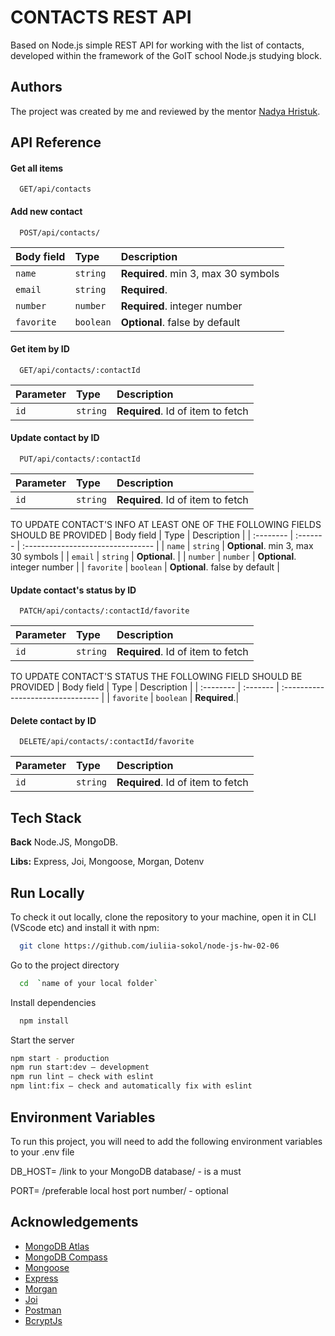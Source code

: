 # CONTACTS REST API

Based on Node.js simple REST API for working with the list of contacts, developed within the framework of the GoIT school Node.js studying block.

## Authors

The project was created by me and reviewed by the mentor [Nadya Hristuk](https://github.com/NadyaHristuk).

## API Reference

#### Get all items

```http
  GET/api/contacts
```

#### Add new contact

```http
  POST/api/contacts/
```

| Body field | Type      | Description                         |
| :--------- | :-------- | :---------------------------------- |
| `name`     | `string`  | **Required**. min 3, max 30 symbols |
| `email`    | `string`  | **Required**.                       |
| `number`   | `number`  | **Required**. integer number        |
| `favorite` | `boolean` | **Optional**. false by default      |

#### Get item by ID

```http
  GET/api/contacts/:contactId
```

| Parameter | Type     | Description                       |
| :-------- | :------- | :-------------------------------- |
| `id`      | `string` | **Required**. Id of item to fetch |

#### Update contact by ID

```http
  PUT/api/contacts/:contactId
```

| Parameter | Type     | Description                       |
| :-------- | :------- | :-------------------------------- |
| `id`      | `string` | **Required**. Id of item to fetch |

TO UPDATE CONTACT'S INFO AT LEAST ONE OF THE FOLLOWING FIELDS SHOULD BE PROVIDED
| Body field | Type | Description |
| :-------- | :------- | :-------------------------------- |
| `name` | `string` | **Optional**. min 3, max 30 symbols |
| `email` | `string` | **Optional**. |
| `number` | `number` | **Optional**. integer number |
| `favorite` | `boolean` | **Optional**. false by default |

#### Update contact's status by ID

```http
  PATCH/api/contacts/:contactId/favorite
```

| Parameter | Type     | Description                       |
| :-------- | :------- | :-------------------------------- |
| `id`      | `string` | **Required**. Id of item to fetch |

TO UPDATE CONTACT'S STATUS THE FOLLOWING FIELD SHOULD BE PROVIDED
| Body field | Type | Description |
| :-------- | :------- | :-------------------------------- |
| `favorite` | `boolean` | **Required**.|

#### Delete contact by ID

```http
  DELETE/api/contacts/:contactId/favorite
```

| Parameter | Type     | Description                       |
| :-------- | :------- | :-------------------------------- |
| `id`      | `string` | **Required**. Id of item to fetch |

## Tech Stack

**Back** Node.JS, MongoDB.

**Libs:** Express, Joi, Mongoose, Morgan, Dotenv

## Run Locally

To check it out locally, clone the repository to your machine, open it in CLI (VScode etc) and install it with npm:

```bash
  git clone https://github.com/iuliia-sokol/node-js-hw-02-06
```

Go to the project directory

```bash
  cd  `name of your local folder`
```

Install dependencies

```bash
  npm install
```

Start the server

```bash
npm start - production
npm run start:dev — development
npm run lint — check with eslint
npm lint:fix — check and automatically fix with eslint
```

## Environment Variables

To run this project, you will need to add the following environment variables to your .env file

DB_HOST= /link to your MongoDB database/ - is a must

PORT= /preferable local host port number/ - optional

## Acknowledgements

- [MongoDB Atlas](https://www.mongodb.com/atlas/database)
- [MongoDB Compass](https://www.mongodb.com/try/download/shell)
- [Mongoose](https://mongoosejs.com/)
- [Express](https://www.npmjs.com/package/express)
- [Morgan](https://www.npmjs.com/package/morgan)
- [Joi](https://github.com/hapijs/joi)
- [Postman](https://www.postman.com/)
- [BcryptJs](https://github.com/dcodeIO/bcrypt.js#readme)
